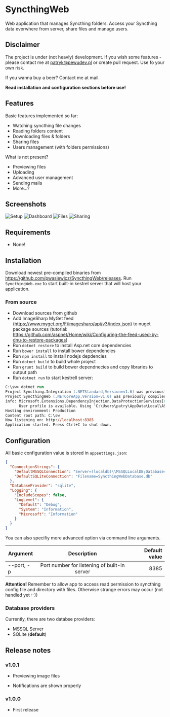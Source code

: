 # SyncthingWeb
Web application that manages Syncthing folders. Access your Syncthing data everwhere from server, share files and manage users.

## Disclaimer
The project is under (not heavly) development. If you wish some features - please contact me at patryk@pewudev.pl or create pull request.
Use fo your own risk.

If you wanna buy a beer? Contact me at mail.

**Read installation and configuration sections before use!**

## Features

Basic features implemented so far:
* Watching syncthing file changes
* Reading folders content
* Downloading files & folders
* Sharing files
* Users management (with folders permissions) 

What is not present?
* Previewing files
* Uploading
* Advanced user management
* Sending mails
* More...?

## Screenshots

![Setup](https://raw.githubusercontent.com/pwasiewicz/SyncthingWebUI/master/Assets/Setup.jpg)
![Dashboard](https://raw.githubusercontent.com/pwasiewicz/SyncthingWebUI/master/Assets/Dashboard.jpg)
![Files](https://raw.githubusercontent.com/pwasiewicz/SyncthingWebUI/master/Assets/Files.jpg)
![Sharing](https://raw.githubusercontent.com/pwasiewicz/SyncthingWebUI/master/Assets/Sharing.jpg)

## Requirements
* None!

## Installation
Download newest pre-compiled binaries from https://github.com/pwasiewicz/SyncthingWeb/releases.
Run `SyncthingWeb.exe` to start built-in kestrel server that will host your application.

### From source
* Download sources from github
* Add ImageSharp MyGet feed (https://www.myget.org/F/imagesharp/api/v3/index.json) to nuget package sources (tutorial: https://github.com/aspnet/Home/wiki/Configuring-the-feed-used-by-dnu-to-restore-packages)
* Run ```dotnet restore``` to install Asp.net core dependencies
* Run ```bower install``` to install bower dependencies
* Run ```npm install``` to install nodejs depdencies
* Run ```dotnet build``` to build whole project
* Run ```grunt build``` to build bower dependnecies and copy libraries to output path
* Run ```dotnet run``` to start kestrell server:

```ps
C:\sw> dotnet run
Project Syncthing.Integration (.NETStandard,Version=v1.6) was previously compiled. Skipping compilation.
Project SyncthingWeb (.NETCoreApp,Version=v1.0) was previously compiled. Skipping compilation.
info: Microsoft.Extensions.DependencyInjection.DataProtectionServices[0]
      User profile is available. Using 'C:\Users\patry\AppData\Local\ASP.NET\DataProtection-Keys' as key repository and Windows DPAPI to encrypt keys at rest.
Hosting environment: Production
Content root path: C:\sw
Now listening on: http://localhost:8385
Application started. Press Ctrl+C to shut down.
```

## Configuration
All basic configuration value is stored in `appsettings.json`:

```json
{
  "ConnectionStrings": {
    "DefaultMSSQLConnection": "Server=(localdb)\\MSSQLLocalDB;Database=aspnet-SyncthingWeb-d58d8c7f-f8b7-4c3d-94f3-66d1ee2ee957;Trusted_Connection=True;MultipleActiveResultSets=true",
    "DefaultSQLiteConnection": "Filename=SyncthingWebDatabase.db"
  },
  "DatabaseProvider": "sqlite",  
  "Logging": {
    "IncludeScopes": false,
    "LogLevel": {
      "Default": "Debug",
      "System": "Information",
      "Microsoft": "Information"
    }
  }
}

```

You can also specifiy more advanced option via command line arguments.

| Argument     | Description                                  | Default value  | 
| ------------ |:--------------------------------------------:| --------------:|
| --port, -p   | Port number for listening of built-in server | 8385           |

**Attention!**
Remember to allow app to access read permission to syncthing config file and directory with files. Otherwise strange errors may occur (not handled yet :-)) 

### Database providers
Currently, there are two databse providers:
- MSSQL Server
- SQLite (**default**)

## Release notes
### v1.0.1

+ Previewing image files
* Notifications are shown properly
### v1.0.0

* First release
